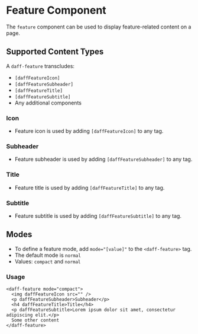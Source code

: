 # Feature Component

The `feature` component can be used to display feature-related content on a page.

## Supported Content Types

A `daff-feature` transcludes:

- `[daffFeatureIcon]`
- `[daffFeatureSubheader]`
- `[daffFeatureTitle]`
- `[daffFeatureSubtitle]`
- Any additional components

### Icon

- Feature icon is used by adding `[daffFeatureIcon]` to any tag.

### Subheader

- Feature subheader is used by adding `[daffFeatureSubheader]` to any tag.

### Title

- Feature title is used by adding `[daffFeatureTitle]` to any tag.

### Subtitle

- Feature subtitle is used by adding `[daffFeatureSubtitle]` to any tag.

## Modes

- To define a feature mode, add `mode="[value]"` to the `<daff-feature>` tag.
- The default mode is `normal`
- Values: `compact` and `normal`

### Usage

```
<daff-feature mode="compact">
  <img daffFeatureIcon src="" />
  <p daffFeatureSubheader>Subheader</p>
  <h4 daffFeatureTitle>Title</h4>
  <p daffFeatureSubtitle>Lorem ipsum dolor sit amet, consectetur adipiscing elit.</p>
  Some other content
</daff-feature>
```
